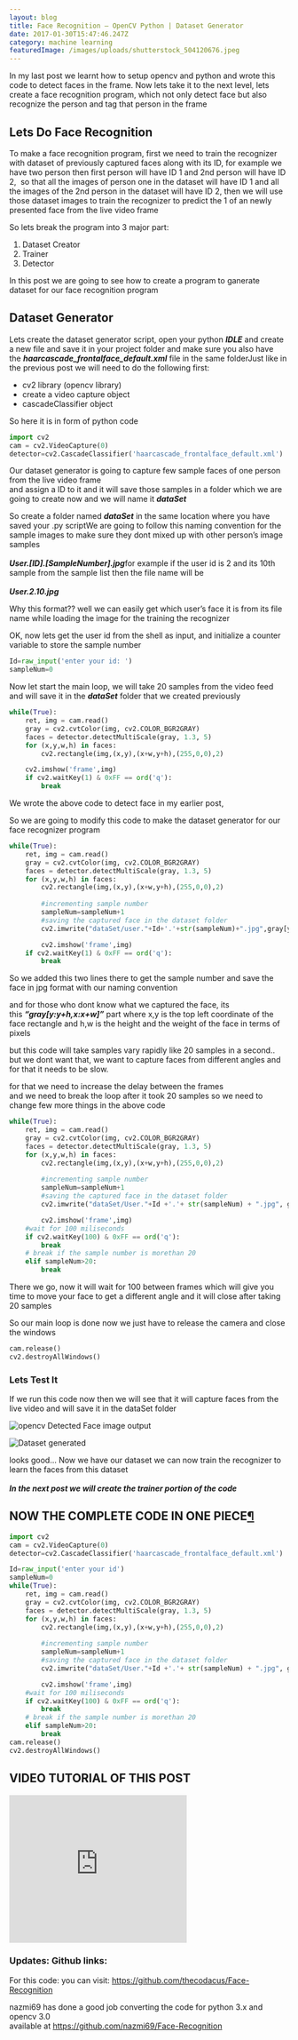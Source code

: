 ```yaml
---
layout: blog
title: Face Recognition – OpenCV Python | Dataset Generator
date: 2017-01-30T15:47:46.247Z
category: machine learning
featuredImage: /images/uploads/shutterstock_504120676.jpeg
---
```

In my last post we learnt how to setup opencv and python and wrote this code to detect faces in the frame. Now lets take it to the next level, lets create a face recognition program, which not only detect face but also recognize the person and tag that person in the frame

## Lets Do Face Recognition

To make a face recognition program, first we need to train the recognizer with dataset of previously captured faces along with its ID, for example we have two person then first person will have ID 1 and 2nd person will have ID 2,  so that all the images of person one in the dataset will have ID 1 and all the images of the 2nd person in the dataset will have ID 2, then we will use those dataset images to train the recognizer to predict the 1 of an newly presented face from the live video frame

So lets break the program into 3 major part:

1. Dataset Creator
2. Trainer
3. Detector

In this post we are going to see how to create a program to ganerate dataset for our face recognition program

## Dataset Generator[](https://web.archive.org/web/20201028091519/https://thecodacus.com/opencv-face-recognition-in-python-part-1/)

Lets create the dataset generator script, open your python ***IDLE*** and create a new file and save it in your project folder and make sure you also have the ***haarcascade_frontalface_default.xml*** file in the same folderJust like in the previous post we will need to do the following first:

* cv2 library (opencv library)
* create a video capture object
* cascadeClassifier object

So here it is in form of python code

```python
import cv2
cam = cv2.VideoCapture(0)
detector=cv2.CascadeClassifier('haarcascade_frontalface_default.xml')
```

Our dataset generator is going to capture few sample faces of one person from the live video frame\
and assign a ID to it and it will save those samples in a folder which we are going to create now and we will name it ***dataSet***

So create a folder named ***dataSet*** in the same location where you have saved your .py scriptWe are going to follow this naming convention for the sample images to make sure they dont mixed up with other person’s image samples\
**\
*User.\[ID].\[SampleNumber].jpg***for example if the user id is 2 and its 10th sample from the sample list then the file name will be\
**\
*User.2.10.jpg***

Why this format?? well we can easily get which user’s face it is from its file name while loading the image for the training the recognizer

OK, now lets get the user id from the shell as input, and initialize a counter variable to store the sample number

```python
Id=raw_input('enter your id: ')
sampleNum=0
```

Now let start the main loop, we will take 20 samples from the video feed and will save it in the ***dataSet*** folder that we created previously

```python
while(True):
    ret, img = cam.read()
    gray = cv2.cvtColor(img, cv2.COLOR_BGR2GRAY)
    faces = detector.detectMultiScale(gray, 1.3, 5)
    for (x,y,w,h) in faces:
        cv2.rectangle(img,(x,y),(x+w,y+h),(255,0,0),2)

    cv2.imshow('frame',img)
    if cv2.waitKey(1) & 0xFF == ord('q'):
        break
```

We wrote the above code to detect face in my earlier post,

So we are going to modify this code to make the dataset generator for our face recognizer program

```python
while(True):
    ret, img = cam.read()
    gray = cv2.cvtColor(img, cv2.COLOR_BGR2GRAY)
    faces = detector.detectMultiScale(gray, 1.3, 5)
    for (x,y,w,h) in faces:
        cv2.rectangle(img,(x,y),(x+w,y+h),(255,0,0),2)
        
        #incrementing sample number 
        sampleNum=sampleNum+1
        #saving the captured face in the dataset folder
        cv2.imwrite("dataSet/user."+Id+'.'+str(sampleNum)+".jpg",gray[y:y+h,x:x+w])

        cv2.imshow('frame',img)
    if cv2.waitKey(1) & 0xFF == ord('q'):
        break
```

So we added this two lines there to get the sample number and save the face in jpg format with our naming convention

and for those who dont know what we captured the face, its this ***“gray\[y:y+h,x:x+w]”*** part where x,y is the top left coordinate of the face rectangle and h,w is the height and the weight of the face in terms of pixels

but this code will take samples vary rapidly like 20 samples in a second.. but we dont want that, we want to capture faces from different angles and for that it needs to be slow.

for that we need to increase the delay between the frames\
and we need to break the loop after it took 20 samples so we need to change few more things in the above code

```python
while(True):
    ret, img = cam.read()
    gray = cv2.cvtColor(img, cv2.COLOR_BGR2GRAY)
    faces = detector.detectMultiScale(gray, 1.3, 5)
    for (x,y,w,h) in faces:
        cv2.rectangle(img,(x,y),(x+w,y+h),(255,0,0),2)
        
        #incrementing sample number 
        sampleNum=sampleNum+1
        #saving the captured face in the dataset folder
        cv2.imwrite("dataSet/User."+Id +'.'+ str(sampleNum) + ".jpg", gray[y:y+h,x:x+w]) #

        cv2.imshow('frame',img)
    #wait for 100 miliseconds 
    if cv2.waitKey(100) & 0xFF == ord('q'):
        break
    # break if the sample number is morethan 20
    elif sampleNum>20:
        break
```

There we go, now it will wait for 100 between frames which will give you time to move your face to get a different angle and it will close after taking 20 samples

So our main loop is done now we just have to release the camera and close the windows

```python
cam.release()
cv2.destroyAllWindows()
```

### Lets Test It[](https://web.archive.org/web/20201028091519/https://thecodacus.com/opencv-face-recognition-in-python-part-1/)

If we run this code now then we will see that it will capture faces from the live video and will save it in the dataSet folder

![opencv Detected Face image output](/images/uploads/image2.jpeg)



![Dataset generated](/images/uploads/image3.jpeg)

looks good… Now we have our dataset we can now train the recognizer to learn the faces from this dataset\
**\
*In the next post we will create the trainer portion of the code***

## NOW THE COMPLETE CODE IN ONE PIECE[¶](https://web.archive.org/web/20201028091519/https://thecodacus.com/opencv-face-recognition-in-python-part-1/)

```python
import cv2
cam = cv2.VideoCapture(0)
detector=cv2.CascadeClassifier('haarcascade_frontalface_default.xml')

Id=raw_input('enter your id')
sampleNum=0
while(True):
    ret, img = cam.read()
    gray = cv2.cvtColor(img, cv2.COLOR_BGR2GRAY)
    faces = detector.detectMultiScale(gray, 1.3, 5)
    for (x,y,w,h) in faces:
        cv2.rectangle(img,(x,y),(x+w,y+h),(255,0,0),2)
        
        #incrementing sample number 
        sampleNum=sampleNum+1
        #saving the captured face in the dataset folder
        cv2.imwrite("dataSet/User."+Id +'.'+ str(sampleNum) + ".jpg", gray[y:y+h,x:x+w])

        cv2.imshow('frame',img)
    #wait for 100 miliseconds 
    if cv2.waitKey(100) & 0xFF == ord('q'):
        break
    # break if the sample number is morethan 20
    elif sampleNum>20:
        break
cam.release()
cv2.destroyAllWindows()
```

## VIDEO TUTORIAL OF THIS POST

<iframe width="320" height="266" src="https://www.youtube.com/embed/4W5M-YaJtIA" title="YouTube video player" frameborder="0" allow="accelerometer; autoplay; clipboard-write; encrypted-media; gyroscope; picture-in-picture" allowfullscreen></iframe>

### Updates: Github links:

For this code: you can visit: <https://github.com/thecodacus/Face-Recognition>

nazmi69 has done a good job converting the code for python 3.x and opencv 3.0\
available at <https://github.com/nazmi69/Face-Recognition>